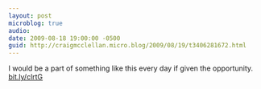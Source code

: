 ```yaml
---
layout: post
microblog: true
audio: 
date: 2009-08-18 19:00:00 -0500
guid: http://craigmcclellan.micro.blog/2009/08/19/t3406281672.html
---
```

I would be a part of something like this every day if given the opportunity. [bit.ly/clrtG](http://bit.ly/clrtG)
